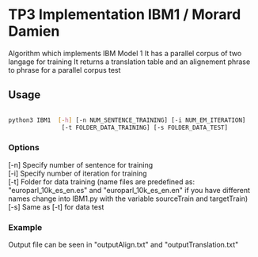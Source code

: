 # TP3 Implementation IBM1 / Morard Damien

Algorithm which implements IBM Model 1
It has a parallel corpus of two langage for training
It returns a translation table and an alignement phrase
to phrase for a parallel corpus test

## Usage

```bash

python3 IBM1  [-h] [-n NUM_SENTENCE_TRAINING] [-i NUM_EM_ITERATION]
               [-t FOLDER_DATA_TRAINING] [-s FOLDER_DATA_TEST]

```

### Options

[-n] Specify number of sentence for training <br/>
[-i] Specify number of iteration for training <br/>
[-t] Folder for data training (name files are predefined as:
    "europarl_10k_es_en.es" and "europarl_10k_es_en.en"
    if you have different names change into IBM1.py
    with the variable sourceTrain and targetTrain) <br/>
[-s] Same as [-t] for data test <br/>

### Example

Output file can be seen in "outputAlign.txt" and "outputTranslation.txt"
